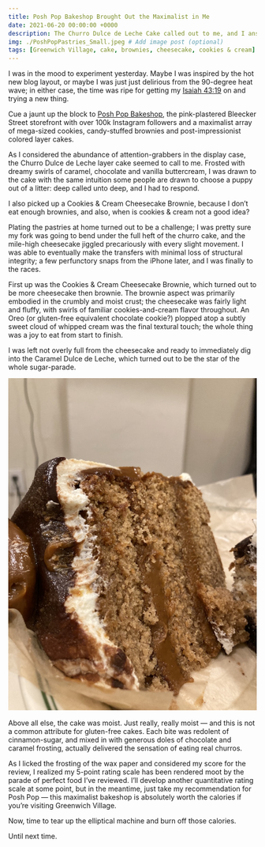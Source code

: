 ```yaml
---
title: Posh Pop Bakeshop Brought Out the Maximalist in Me
date: 2021-06-20 00:00:00 +0000
description: The Churro Dulce de Leche Cake called out to me, and I answered...
img: ./PoshPopPastries_Small.jpeg # Add image post (optional)
tags: [Greenwich Village, cake, brownies, cheesecake, cookies & cream] # add tag
---
```

I was in the mood to experiment yesterday. Maybe I was inspired by the hot new blog layout, or maybe I was just just delirious from the 90-degree heat wave; in either case, the time was ripe for getting my <a href='https://www.kingjamesbible.me/Isaiah-43-19/#:~:text=%E2%80%9CBehold%2C%20I%20will%20do%20a,and%20rivers%20in%20the%20desert.%E2%80%9D' target='blank'>Isaiah 43:19</a> on and trying a new thing. 

Cue a jaunt up the block to <a href='https://www.instagram.com/poshpopbakeshop/?hl=en' target='blank'>Posh Pop Bakeshop</a>, the pink-plastered Bleecker Street storefront with over 100k Instagram followers and a maximalist array of mega-sized cookies, candy-stuffed brownies and post-impressionist colored layer cakes. 

As I considered the abundance of attention-grabbers in the display case, the Churro Dulce de Leche layer cake seemed to call to me. Frosted with dreamy swirls of caramel, chocolate and vanilla buttercream, I was drawn to the cake with the same intuition some people are drawn to choose a puppy out of a litter: deep called unto deep, and I had to respond. 

I also picked up a Cookies & Cream Cheesecake Brownie, because I don’t eat enough brownies, and also, when is cookies & cream not a good idea?

Plating the pastries at home turned out to be a challenge; I was pretty sure my fork was going to bend under the full heft of the churro cake, and the mile-high cheesecake jiggled precariously with every slight movement. I was able to eventually make the transfers with minimal loss of structural integrity; a few perfunctory snaps from the iPhone later, and I was finally to the races. 

First up was the Cookies & Cream Cheesecake Brownie, which turned out to be more cheesecake then brownie. The brownie aspect was primarily embodied in the crumbly and moist crust; the cheesecake was fairly light and fluffy, with swirls of familiar cookies-and-cream flavor throughout. An Oreo (or gluten-free equivalent chocolate cookie?) plopped atop a subtly sweet cloud of whipped cream was the final textural touch; the whole thing was a joy to eat from start to finish. 

I was left not overly full from the cheesecake and ready to immediately dig into the Caramel Dulce de Leche, which turned out to be the star of the whole sugar-parade.
<div class="Image__Small">
  <img src="./PoshPopCakes_Small.jpeg" alt="alt text for small image" />
</div>

Above all else, the cake was moist. Just really, really moist — and this is not a common attribute for gluten-free cakes. Each bite was redolent of cinnamon-sugar, and mixed in with generous doles of chocolate and caramel frosting, actually delivered the sensation of eating real churros. 

As I licked the frosting of the wax paper and considered my score for the review, I realized my 5-point rating scale has been rendered moot by the parade of perfect food I’ve reviewed. I’ll develop another quantitative rating scale at some point, but in the meantime, just take my recommendation for Posh Pop — this maximalist bakeshop is absolutely worth the calories if you’re visiting Greenwich Village. 

Now, time to tear up the elliptical machine and burn off those calories. 

Until next time. 
